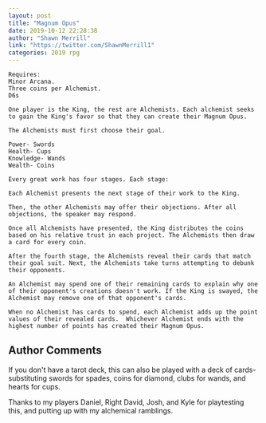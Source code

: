 ```yaml
---
layout: post
title: "Magnum Opus"
date: 2019-10-12 22:28:38
author: "Shawn Merrill"
link: "https://twitter.com/ShawnMerrill1"
categories: 2019 rpg
---
```


 
```
Requires:
Minor Arcana. 
Three coins per Alchemist.
D6s

One player is the King, the rest are Alchemists. Each alchemist seeks to gain the King's favor so that they can create their Magnum Opus.

The Alchemists must first choose their goal.

Power- Swords 
Health- Cups 
Knowledge- Wands 
Wealth- Coins 

Every great work has four stages. Each stage:

Each Alchemist presents the next stage of their work to the King.

Then, the other Alchemists may offer their objections. After all objections, the speaker may respond. 

Once all Alchemists have presented, the King distributes the coins based on his relative trust in each project. The Alchemists then draw a card for every coin.

After the fourth stage, the Alchemists reveal their cards that match their goal suit. Next, the Alchemists take turns attempting to debunk their opponents. 

An Alchemist may spend one of their remaining cards to explain why one of their opponent's creations doesn't work. If the King is swayed, the Alchemist may remove one of that opponent's cards. 

When no Alchemist has cards to spend, each Alchemist adds up the point values of their revealed cards.  Whichever Alchemist ends with the highest number of points has created their Magnum Opus.

```
## Author Comments
If you don't have a tarot deck, this can also be played with a deck of cards- substituting swords for spades, coins for diamond, clubs for wands, and hearts for cups. 

Thanks to my players Daniel, Right David, Josh, and Kyle for playtesting this, and putting up with my alchemical ramblings. 

